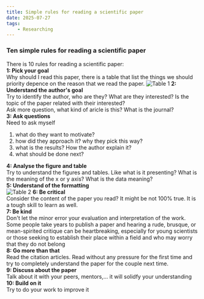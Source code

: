 ```yaml
---
title: Simple rules for reading a scientific paper
date: 2025-07-27
tags: 
    - Researching
---
```

### Ten simple rules for reading a scientific paper
There is 10 rules for reading a scientific paper:\
**1: Pick your goal**\
Why should I read this paper, there is a table that list the things we should priority depence on the reason that we read the paper. 
![Table 1](table1.png "table")
**2: Understand the author's goal**\
Try to identify the author, who are they? What are they interested? Is the topic of the paper related with their interested?\
Ask more question, what kind of aricle is this? What is the journal?\
**3: Ask questions**\
Need to ask myself
1. what do they want to motivate?
2. how did they approach it? why they pick this way?
4. what is the results? How the author explain it?
5. what should be done next?

**4: Analyse the figure and table**\
Try to understand the figures and tables. Like what is it presenting? What is the meaning of the x or y axis? What is the data meaning?\
**5: Understand of the formatting**\
![Table 2](table2.png "table2")
**6: Be critical**\
Consider the content of the paper you read? It might be not 100% true.
It is a tough skill to learn as well.\
**7: Be kind**\
Don't let the minor error your evaluation and interpretation of the work. 
Some people take years to publish a paper and hearing a rude, brusque, or mean-spirited
critique can be heartbreaking, especially for young scientists or those seeking to establish their place within a field and who may worry that they do not belong \
**8: Go more than that**\
Read the citation articles. Read without any pressure for the first time and try to completely understand the paper for the couple next time. \
**9: Discuss about the paper**\
Talk about it with your peers, mentors,... it will solidfy your understanding \
**10: Build on it**\
Try to do your work to improve it